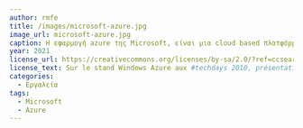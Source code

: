 ```yaml
---
author: rmfe
title: /images/microsoft-azure.jpg
image_url: microsoft-azure.jpg
caption: Η εφαρμογή azure της Microsoft, είναι μια cloud based πλατφόρμα. Οι λειτουργίες της εφαρμογής εκτελούνται κανονικά στο λογισμικό του χρήστη, εφόσον η εφαρμογή αντιστοιχίζει τις οδηγίες του χρήστη με αυτές που έχει ορίσει στον cloud server.
year: 2021
license_url: https://creativecommons.org/licenses/by-sa/2.0/?ref=ccsearch&atype=rich
license_text: Sur le stand Windows Azure aux #techdays 2010, présentation de l'offre Cloud Microsoft 
categories:
  - Εργαλεία
tags:
  - Microsoft
  - Azure
---
```

